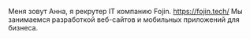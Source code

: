 Меня зовут Анна, я рекрутер IT компанию Fojin. https://fojin.tech/
Мы занимаемся разработкой веб-сайтов и мобильных приложений для бизнеса. 

